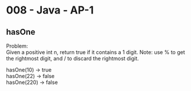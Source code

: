 008 - Java - AP-1
=====================

hasOne
----------

Problem:  
Given a positive int n, return true if it contains a 1 digit. Note: use % to get the rightmost digit, and / to discard the rightmost digit. 
>
hasOne(10) → true  
hasOne(22) → false  
hasOne(220) → false  
